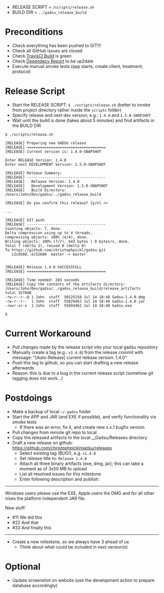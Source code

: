 
* RELEASE SCRIPT = `/scripts/release.sh`
* BUILD DIR = `../gadsu_release_build`

# Preconditions

* Check everything has been pushed to GIT!!!
* Check all GitHub issues are closed
* Check [TravisCI Build](https://travis-ci.org/christophpickl/gadsu) is green
* Check [Dependecy Report](https://www.versioneye.com/user/projects/572880644a0faa000b782062) to be up2date
* Execute manual smoke tests (app starts, create client, treatment, protocol)

# Release Script

* Start the RELEASE SCRIPT: `$ ./scripts/release.sh` (better to invoke from project directory rather inside the `scripts` folder)
* Specify release and next dev version; e.g.: `1.4.0` and `1.5.0-SNAPSHOT`
* Wait until the build is done (takes about 5 minutes) and find artifacts in the BUILD DIR

```
$ ./scripts/release.sh 

[RELEASE] Preparing new GADSU release
[RELEASE] ====================================
[RELEASE] Current version is: 1.4.0-SNAPSHOT

Enter RELEASE Version: 1.4.0
Enter next DEVELOPMENT Version: 1.5.0-SNAPSHOT

[RELEASE] Release Summary:
[RELEASE] ------------------------------------
[RELEASE]   Release Version: 1.4.0
[RELEASE]   Development Version: 1.5.0-SNAPSHOT
[RELEASE]   Build Directory: /Users/John/Dev/gadsu/../gadsu_release_build

[RELEASE] Do you confirm this release? [y/n] >>
 
...

[RELEASE] GIT push
[RELEASE] ------------------------------------
Counting objects: 7, done.
Delta compression using up to 4 threads.
Compressing objects: 100% (4/4), done.
Writing objects: 100% (7/7), 643 bytes | 0 bytes/s, done.
Total 7 (delta 2), reused 0 (delta 0)
To https://github.com/christophpickl/gadsu.git
   c2cd588..ec52680  master -> master


[RELEASE] Release 1.4.0 SUCCESSFULL
[RELEASE] ====================================

[RELEASE] Time needed: 283 seconds
[RELEASE] Copy the contents of the artifacts directory: /Users/John/Dev/gadsu/../gadsu_release_build/release_artifacts
total 327848
-rw-r--r--@ 1 John  staff  56525158 Jul 14 18:48 Gadsu-1.4.0.dmg
-rw-r--r--  1 John  staff  55629462 Jul 14 18:48 Gadsu-1.4.0.jar
-rwxr-xr-x  1 John  staff  55693462 Jul 14 18:48 Gadsu.exe
 
$ 
```

# Current Workaround

* Pull changes made by the release script into your local gadsu repository
* Manually create a tag (e.g.: `v1.4.0`) from the release commit with message: "[Auto-Release] current release version: 1.4.0"
* Push this tag to github, so you can start drafting a new release afterwards
* Reason: this is due to a bug in the current release script (somehow git tagging does not work...)

# Postdoings

* Make a backup of local `~/.gadsu` folder
* Start the APP and JAR (and EXE if possible), and verify functionality via smoke tests
    * If there was an error, fix it, and create new x.x.1 bugfix version
* Pull changes from remote git repo to local
* Copy the released artifacts to the local __Gadsu/Releases directory
* Draft a new release on github: https://github.com/christophpickl/gadsu/releases
    * Select existing tag (BUG!), e.g. `v1.4.0`
    * Set release title to: `Release 1.4.0`
    * Attach all three binary artifacts (exe, dmg, jar); this can take a moment as of 3x50 MB to upload
    * List all resolved issues for this milestone
    * Enter following description and publish:
---
Windows users please use the EXE, Apple users the DMG and for all other nixes the platform independent JAR file.

New stuff:

* #11 We did this
* #22 And that
* #33 And finally this
---

* Create a new milestone, so we always have 3 ahead of us
    * Think about what could be included in next version(s)

# Optional

* Update screenshot on website (use the development action to prepare database accordingly)

